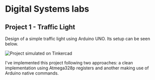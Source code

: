 # Digital Systems labs

## Project 1 - Traffic Light

Design of a simple traffic light using Arduino UNO. Its setup can be seen below.

![Project simulated on Tinkercad](./img/assembly.png)

I've implemented this project following two approaches: a clean implementation using Atmega328p registers and another making use of Arduino native commands.

